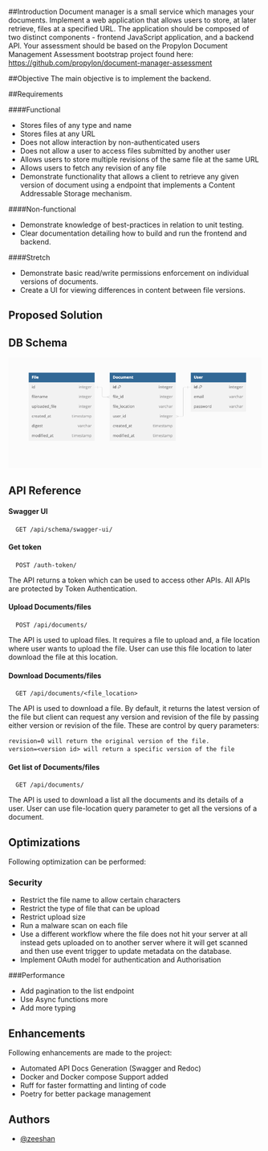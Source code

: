 ##Introduction
Document manager is a small service which manages your documents. Implement a web application that allows users to store, at later retrieve, files at a specified URL.
The application should be composed of two distinct components - frontend JavaScript
application, and a backend API.
Your assessment should be based on the Propylon Document Management Assessment
bootstrap project found here:
https://github.com/propylon/document-manager-assessment

##Objective
The main objective is to implement the backend.

##Requirements

####Functional
- Stores files of any type and name
- Stores files at any URL
- Does not allow interaction by non-authenticated users
- Does not allow a user to access files submitted by another user
- Allows users to store multiple revisions of the same file at the same URL
- Allows users to fetch any revision of any file
- Demonstrate functionality that allows a client to retrieve any given version of document
using a endpoint that implements a Content Addressable Storage mechanism.
  
####Non-functional
- Demonstrate knowledge of best-practices in relation to unit testing.
- Clear documentation detailing how to build and run the frontend and backend.

####Stretch
- Demonstrate basic read/write permissions enforcement on individual versions of
documents.
- Create a UI for viewing differences in content between file versions.

## Proposed Solution

## DB Schema
![img.png](img.png)

## API Reference

#### Swagger UI
```http
  GET /api/schema/swagger-ui/
```

#### Get token

```http
  POST /auth-token/
```
The API returns a token which can be used to access other APIs. All APIs are protected by Token Authentication.

#### Upload Documents/files

```http
  POST /api/documents/
```
The API is used to upload files. It requires a file to upload and, a file location where user wants to upload the file. User can use this file location to later download the file at this location.

#### Download Documents/files

```http
  GET /api/documents/<file_location>
```
The API is used to download a file. By default, it returns the latest version of the file but client can request any version and revision of the file by passing either version or revision of the file.
These are control by query parameters:
```
revision=0 will return the original version of the file.
version=<version id> will return a specific version of the file
```

#### Get list of Documents/files

```http
  GET /api/documents/
```
The API is used to download a list all the documents and its details of a user. User can use file-location query parameter to get all the versions of a document.

## Optimizations

Following optimization can be performed:
### Security
- Restrict the file name to allow certain characters
- Restrict the type of file that can be upload
- Restrict upload size
- Run a malware scan on each file
- Use a different workflow where the file does not hit your server at all instead gets uploaded on to another server where it will get scanned and then use event trigger to update metadata on the database.
- Implement OAuth model for authentication and Authorisation

###Performance
- Add pagination to the list endpoint
- Use Async functions more
- Add more typing 

## Enhancements
Following enhancements are made to the project:

- Automated API Docs Generation (Swagger and Redoc)
- Docker and Docker compose Support added
- Ruff for faster formatting and linting of code
- Poetry for better package management

## Authors

- [@zeeshan](https://github.com/asgarzee)


